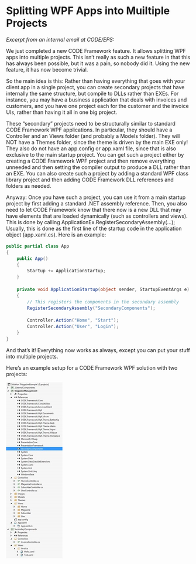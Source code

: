 ﻿# Splitting WPF Apps into Muiltiple Projects

_Excerpt from an internal email at CODE/EPS:_

We just completed a new CODE Framework feature. It allows splitting WPF apps into multiple projects. This isn’t really as such a new feature in that this has always been possible, but it was a pain, so nobody did it. Using the new feature, it has now become trivial. 

So the main idea is this: Rather than having everything that goes with your client app in a single project, you can create secondary projects that have internally the same structure, but compile to DLLs rather than EXEs. For instance, you may have a business application that deals with invoices and customers, and you have one project each for the customer and the invoice UIs, rather than having it all in one big project. 

These “secondary” projects need to be structurally similar to standard CODE Framework WPF applications. In particular, they should have a Controller and an Views folder (and probably a Models folder). They will NOT have a Themes folder, since the theme is driven by the main EXE only! They also do not have an app.config or app.xaml file, since that is also exclusive to the main startup project. You can get such a project either by creating a CODE Framework WPF project and then remove everything unneeded and then setting the compiler output to produce a DLL rather than an EXE. You can also create such a project by adding a standard WPF class library project and then adding CODE Framework DLL references and folders as needed. 

Anyway: Once you have such a project, you can use it from a main startup project by first adding a standard .NET assembly reference. Then, you also need to let CODE Framework know that there now is a new DLL that may have elements that are loaded dynamically (such as controllers and views). This is done by calling ApplicationEx.RegisterSecondaryAssembly(…); Usually, this is done as the first line of the startup code in the application object (app.xaml.cs). Here is an example: 

```cs
public partial class App
{
    public App()
    {
        Startup += ApplicationStartup;
    }
    
    private void ApplicationStartup(object sender, StartupEventArgs e)
    {
        // This registers the components in the secondary assembly
        RegisterSecondaryAssembly("SecondaryComponents");
        
        Controller.Action("Home", "Start");
        Controller.Action("User", "Login");
    }
}
```

And that’s it! Everything now works as always, except you can put your stuff into multiple projects. 

Here’s an example setup for a CODE Framework WPF solution with two projects: 

![](Splitting%20WPF%20Apps%20into%20Multiple%20Projects/Splitting%20WPF%20Apps%20into%20Multiple%20Projects_clip_image004_2.jpg)
